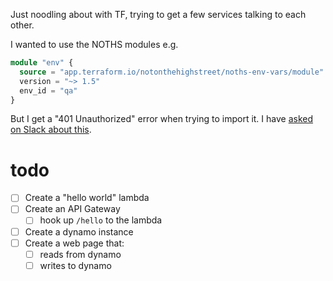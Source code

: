 Just noodling about with TF, trying to get a few services talking to each other.

I wanted to use the NOTHS modules e.g.
```terraform
module "env" {
  source = "app.terraform.io/notonthehighstreet/noths-env-vars/module"
  version = "~> 1.5"
  env_id = "qa" 
}
```

But I get a "401 Unauthorized" error when trying to import it. I have [asked on Slack about this](https://noths.slack.com/archives/CDK6JKDGX/p1735642030644309).

# todo

- [ ] Create a "hello world" lambda
- [ ] Create an API Gateway
  - [ ] hook up `/hello` to the lambda
- [ ] Create a dynamo instance
- [ ] Create a web page that:
  - [ ] reads from dynamo
  - [ ] writes to dynamo
